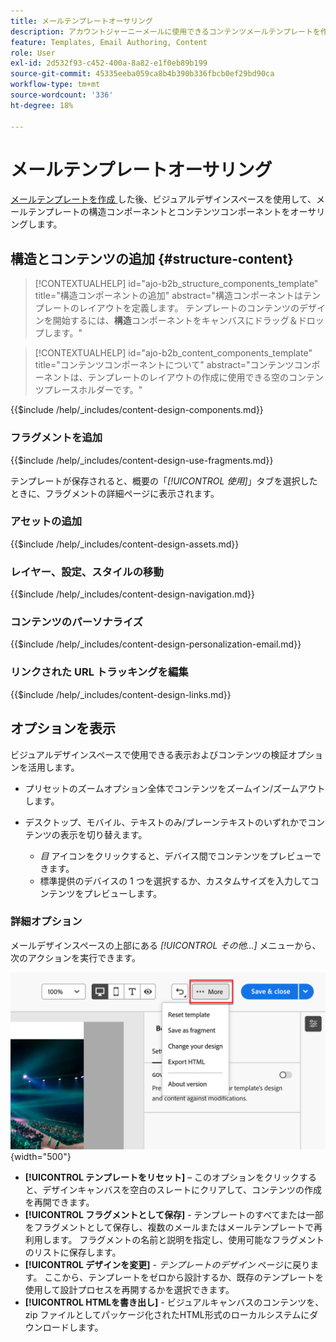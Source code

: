 ```yaml
---
title: メールテンプレートオーサリング
description: アカウントジャーニーメールに使用できるコンテンツメールテンプレートを作成して、デザインを簡単かつ効率的に再利用する方法を説明します。
feature: Templates, Email Authoring, Content
role: User
exl-id: 2d532f93-c452-400a-8a82-e1f0eb89b199
source-git-commit: 45335eeba059ca8b4b390b336fbcb0ef29bd90ca
workflow-type: tm+mt
source-wordcount: '336'
ht-degree: 18%

---
```


# メールテンプレートオーサリング

[ メールテンプレートを作成 ](./email-templates.md#create-an-email-template) した後、ビジュアルデザインスペースを使用して、メールテンプレートの構造コンポーネントとコンテンツコンポーネントをオーサリングします。

## 構造とコンテンツの追加 {#structure-content}

>[!CONTEXTUALHELP]
>id="ajo-b2b_structure_components_template"
>title="構造コンポーネントの追加"
>abstract="構造コンポーネントはテンプレートのレイアウトを定義します。 テンプレートのコンテンツのデザインを開始するには、**構造**&#x200B;コンポーネントをキャンバスにドラッグ＆ドロップします。"

>[!CONTEXTUALHELP]
>id="ajo-b2b_content_components_template"
>title="コンテンツコンポーネントについて"
>abstract="コンテンツコンポーネントは、テンプレートのレイアウトの作成に使用できる空のコンテンツプレースホルダーです。"

{{$include /help/_includes/content-design-components.md}}

### フラグメントを追加

{{$include /help/_includes/content-design-use-fragments.md}}

テンプレートが保存されると、概要の「_[!UICONTROL 使用]_」タブを選択したときに、フラグメントの詳細ページに表示されます。

### アセットの追加

{{$include /help/_includes/content-design-assets.md}}

### レイヤー、設定、スタイルの移動

{{$include /help/_includes/content-design-navigation.md}}

### コンテンツのパーソナライズ

{{$include /help/_includes/content-design-personalization-email.md}}

### リンクされた URL トラッキングを編集

{{$include /help/_includes/content-design-links.md}}

## オプションを表示

ビジュアルデザインスペースで使用できる表示およびコンテンツの検証オプションを活用します。

* プリセットのズームオプション全体でコンテンツをズームイン/ズームアウトします。

* デスクトップ、モバイル、テキストのみ/プレーンテキストのいずれかでコンテンツの表示を切り替えます。
   * _目_ アイコンをクリックすると、デバイス間でコンテンツをプレビューできます。
   * 標準提供のデバイスの 1 つを選択するか、カスタムサイズを入力してコンテンツをプレビューします。

### 詳細オプション

メールデザインスペースの上部にある _[!UICONTROL その他…]_ メニューから、次のアクションを実行できます。

![ 「詳細」をクリックしてテンプレートアクションにアクセス ](./assets/visual-designer-more-menu.png){width="500"}

* **[!UICONTROL テンプレートをリセット]** – このオプションをクリックすると、デザインキャンバスを空白のスレートにクリアして、コンテンツの作成を再開できます。
* **[!UICONTROL フラグメントとして保存]** - テンプレートのすべてまたは一部をフラグメントとして保存し、複数のメールまたはメールテンプレートで再利用します。 フラグメントの名前と説明を指定し、使用可能なフラグメントのリストに保存します。
* **[!UICONTROL デザインを変更]** - _テンプレートのデザイン_ ページに戻ります。 ここから、テンプレートをゼロから設計するか、既存のテンプレートを使用して設計プロセスを再開するかを選択できます。
* **[!UICONTROL HTMLを書き出し]** - ビジュアルキャンバスのコンテンツを、zip ファイルとしてパッケージ化されたHTML形式のローカルシステムにダウンロードします。

